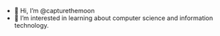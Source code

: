 - 👋 Hi, I’m @capturethemoon
- 👀 I’m interested in learning about computer science and information technology.

<!---
capturethemoon/capturethemoon is a ✨ special ✨ repository because its `README.md` (this file) appears on your GitHub profile.
You can click the Preview link to take a look at your changes.
- 🌱 I’m currently learning basic computer programming and information technology
- 💞️ I’m looking to collaborate on ...
- 📫 How to reach me ...

--->

